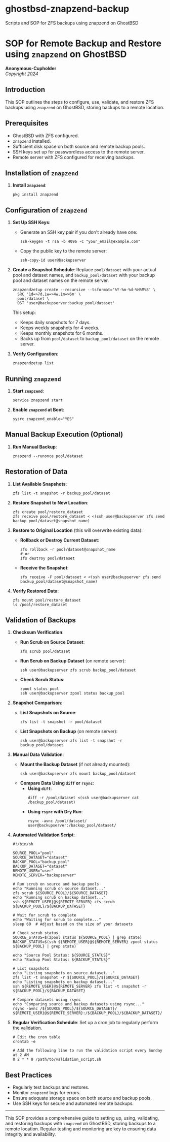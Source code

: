 # ghostbsd-znapzend-backup
Scripts and SOP for ZFS backups using znapzend on GhostBSD

# SOP for Remote Backup and Restore using `znapzend` on GhostBSD
**Anonymous-Cupholder**  
*Copyright 2024*

## Introduction
This SOP outlines the steps to configure, use, validate, and restore ZFS backups using `znapzend` on GhostBSD, storing backups to a remote location.

## Prerequisites
- GhostBSD with ZFS configured.
- `znapzend` installed.
- Sufficient disk space on both source and remote backup pools.
- SSH keys set up for passwordless access to the remote server.
- Remote server with ZFS configured for receiving backups.

## Installation of `znapzend`

1. **Install `znapzend`**:
    ```
    pkg install znapzend
    ```

## Configuration of `znapzend`

1. **Set Up SSH Keys**:
    - Generate an SSH key pair if you don't already have one:
        ```
        ssh-keygen -t rsa -b 4096 -C "your_email@example.com"
        ```
    - Copy the public key to the remote server:
        ```
        ssh-copy-id user@backupserver
        ```

2. **Create a Snapshot Schedule**:
    Replace `pool/dataset` with your actual pool and dataset names, and `backup_pool/dataset` with your backup pool and dataset names on the remote server.
    ```
    znapzendzetup create --recursive --tsformat='%Y-%m-%d-%H%M%S' \
      SRC '1d=>7d,1w=>4w,1m=>6m' \
      pool/dataset \
      DST 'user@backupserver:backup_pool/dataset'
    ```
    This setup:
    - Keeps daily snapshots for 7 days.
    - Keeps weekly snapshots for 4 weeks.
    - Keeps monthly snapshots for 6 months.
    - Backs up from `pool/dataset` to `backup_pool/dataset` on the remote server.

3. **Verify Configuration**:
    ```
    znapzendzetup list
    ```

## Running `znapzend`

1. **Start `znapzend`**:
    ```
    service znapzend start
    ```

2. **Enable `znapzend` at Boot**:
    ```
    sysrc znapzend_enable="YES"
    ```

## Manual Backup Execution (Optional)

1. **Run Manual Backup**:
    ```
    znapzend --runonce pool/dataset
    ```

## Restoration of Data

1. **List Available Snapshots**:
    ```
    zfs list -t snapshot -r backup_pool/dataset
    ```

2. **Restore Snapshot to New Location**:
    ```
    zfs create pool/restore_dataset
    zfs receive pool/restore_dataset < <(ssh user@backupserver zfs send backup_pool/dataset@snapshot_name)
    ```

3. **Restore to Original Location** (this will overwrite existing data):
    - **Rollback or Destroy Current Dataset**:
        ```
        zfs rollback -r pool/dataset@snapshot_name
        # or
        zfs destroy pool/dataset
        ```
    - **Receive the Snapshot**:
        ```
        zfs receive -F pool/dataset < <(ssh user@backupserver zfs send backup_pool/dataset@snapshot_name)
        ```

4. **Verify Restored Data**:
    ```
    zfs mount pool/restore_dataset
    ls /pool/restore_dataset
    ```

## Validation of Backups

1. **Checksum Verification**:
    - **Run Scrub on Source Dataset**:
        ```
        zfs scrub pool/dataset
        ```
    - **Run Scrub on Backup Dataset** (on remote server):
        ```
        ssh user@backupserver zfs scrub backup_pool/dataset
        ```
    - **Check Scrub Status**:
        ```
        zpool status pool
        ssh user@backupserver zpool status backup_pool
        ```

2. **Snapshot Comparison**:
    - **List Snapshots on Source**:
        ```
        zfs list -t snapshot -r pool/dataset
        ```
    - **List Snapshots on Backup** (on remote server):
        ```
        ssh user@backupserver zfs list -t snapshot -r backup_pool/dataset
        ```

3. **Manual Data Validation**:
    - **Mount the Backup Dataset** (if not already mounted):
        ```
        ssh user@backupserver zfs mount backup_pool/dataset
        ```
    - **Compare Data Using `diff` or `rsync`**:
        - **Using `diff`**:
            ```
            diff -r /pool/dataset <(ssh user@backupserver cat /backup_pool/dataset)
            ```
        - **Using `rsync` with Dry Run**:
            ```
            rsync -avnc /pool/dataset/ user@backupserver:/backup_pool/dataset/
            ```

4. **Automated Validation Script**:
    ```
    #!/bin/sh

    SOURCE_POOL="pool"
    SOURCE_DATASET="dataset"
    BACKUP_POOL="backup_pool"
    BACKUP_DATASET="dataset"
    REMOTE_USER="user"
    REMOTE_SERVER="backupserver"

    # Run scrub on source and backup pools
    echo "Running scrub on source dataset..."
    zfs scrub ${SOURCE_POOL}/${SOURCE_DATASET}
    echo "Running scrub on backup dataset..."
    ssh ${REMOTE_USER}@${REMOTE_SERVER} zfs scrub ${BACKUP_POOL}/${BACKUP_DATASET}

    # Wait for scrub to complete
    echo "Waiting for scrub to complete..."
    sleep 60  # Adjust based on the size of your datasets

    # Check scrub status
    SOURCE_STATUS=$(zpool status ${SOURCE_POOL} | grep state)
    BACKUP_STATUS=$(ssh ${REMOTE_USER}@${REMOTE_SERVER} zpool status ${BACKUP_POOL} | grep state)

    echo "Source Pool Status: ${SOURCE_STATUS}"
    echo "Backup Pool Status: ${BACKUP_STATUS}"

    # List snapshots
    echo "Listing snapshots on source dataset..."
    zfs list -t snapshot -r ${SOURCE_POOL}/${SOURCE_DATASET}
    echo "Listing snapshots on backup dataset..."
    ssh ${REMOTE_USER}@${REMOTE_SERVER} zfs list -t snapshot -r ${BACKUP_POOL}/${BACKUP_DATASET}

    # Compare datasets using rsync
    echo "Comparing source and backup datasets using rsync..."
    rsync -avnc /${SOURCE_POOL}/${SOURCE_DATASET}/ ${REMOTE_USER}@${REMOTE_SERVER}:/${BACKUP_POOL}/${BACKUP_DATASET}/
    ```

5. **Regular Verification Schedule**:
    Set up a cron job to regularly perform the validation.
    ```
    # Edit the cron table
    crontab -e

    # Add the following line to run the validation script every Sunday at 2 AM
    0 2 * * 0 /path/to/validation_script.sh
    ```

## Best Practices

- Regularly test backups and restores.
- Monitor `znapzend` logs for errors.
- Ensure adequate storage space on both source and backup pools.
- Use SSH keys for secure and automated remote backups.

---

This SOP provides a comprehensive guide to setting up, using, validating, and restoring backups with `znapzend` on GhostBSD, storing backups to a remote location. Regular testing and monitoring are key to ensuring data integrity and availability.
